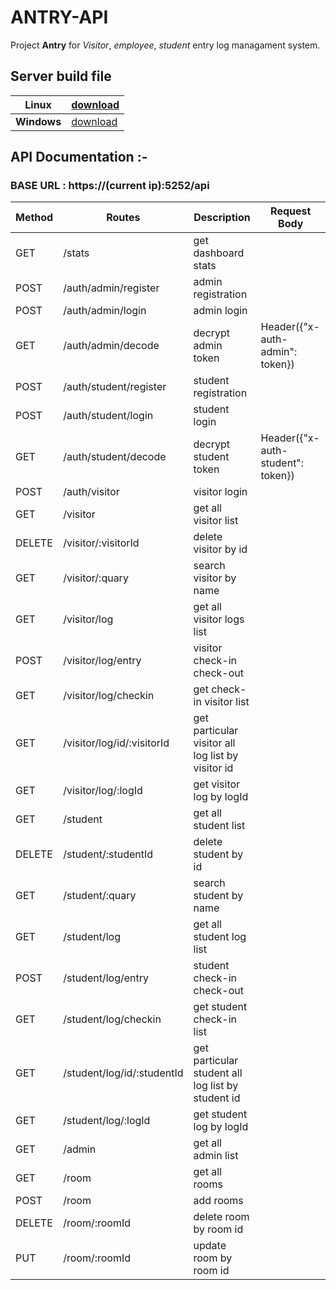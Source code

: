 # ANTRY-API
Project **Antry** for *Visitor*, *employee*, *student* entry log managament system.

## Server build file
Linux | [download](https://github.com/Roshannahak/attendance-api/blob/main/main)
--- | ---
**Windows** | [download](https://github.com/Roshannahak/attendance-api/blob/main/main.exe)

## API Documentation :-

### BASE URL : https://(current ip):5252/api

Method | Routes    | Description | Request Body
------ | --------- | ----------  | -----------
GET    | /stats    | get dashboard stats |
POST   | /auth/admin/register | admin registration |
POST   | /auth/admin/login | admin login |
GET   | /auth/admin/decode | decrypt admin token | Header({"x-auth-admin": token})
POST   | /auth/student/register | student registration |
POST   | /auth/student/login | student login |
GET   | /auth/student/decode | decrypt student token | Header({"x-auth-student": token})
POST   | /auth/visitor | visitor login |
GET   | /visitor | get all visitor list |
DELETE   | /visitor/:visitorId | delete visitor by id |
GET   | /visitor/:quary | search visitor by name |
GET   | /visitor/log | get all visitor logs list |
POST   | /visitor/log/entry | visitor check-in check-out |
GET | /visitor/log/checkin | get check-in visitor list |
GET | /visitor/log/id/:visitorId | get particular visitor all log list by visitor id |
GET | /visitor/log/:logId | get visitor log by logId |
GET | /student | get all student list |
DELETE | /student/:studentId | delete student by id |
GET | /student/:quary | search student by name |
GET | /student/log | get all student log list |
POST | /student/log/entry | student check-in check-out |
GET | /student/log/checkin | get student check-in list |
GET | /student/log/id/:studentId | get particular student all log list by student id |
GET | /student/log/:logId | get student log by logId |
GET | /admin | get all admin list |
GET | /room | get all rooms |
POST | /room | add rooms |
DELETE | /room/:roomId | delete room by room id |
PUT | /room/:roomId | update room by room id |



